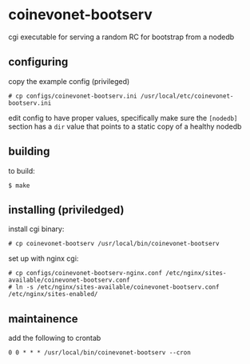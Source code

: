 # coinevonet-bootserv

cgi executable for serving a random RC for bootstrap from a nodedb

## configuring

copy the example config (privileged)

    # cp configs/coinevonet-bootserv.ini /usr/local/etc/coinevonet-bootserv.ini
    
edit config to have proper values, 
specifically  make sure the `[nodedb]` section has a `dir` value that points to a static copy of a healthy nodedb

## building

to build:

    $ make

## installing (priviledged)

install cgi binary:

    # cp coinevonet-bootserv /usr/local/bin/coinevonet-bootserv 

set up with nginx cgi:

    # cp configs/coinevonet-bootserv-nginx.conf /etc/nginx/sites-available/coinevonet-bootserv.conf
    # ln -s /etc/nginx/sites-available/coinevonet-bootserv.conf /etc/nginx/sites-enabled/ 

## maintainence

add the following to crontab

    0 0 * * * /usr/local/bin/coinevonet-bootserv --cron
